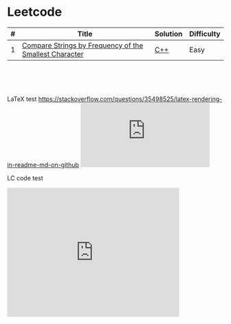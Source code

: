 # Leetcode

| # | Title | Solution | Difficulty |
|---| ----- | -------- | ---------- |
|1| [Compare Strings by Frequency of the Smallest Character](https://leetcode.com/problems/compare-strings-by-frequency-of-the-smallest-character/) | [C++](./algorithms/cpp/compareStringsByFrequencyOfTheSmallestCharacter/CompareStringsByFrequencyOfTheSmallestCharacter.cpp)|Easy|


<br><br><br>

LaTeX test
https://stackoverflow.com/questions/35498525/latex-rendering-in-readme-md-on-github
![equation](http://latex.codecogs.com/gif.latex?O_t%3D%5Ctext%20%7B%20Onset%20event%20at%20time%20bin%20%7D%20t)

LC code test
<iframe src="https://leetcode.com/playground/rWuvY2hN/shared" frameBorder="0" width="400" height="300">

  <h3>
    <a href="https://yangshun.github.io/tech-interview-handbook/">Read on the website</a>
  </h3>
